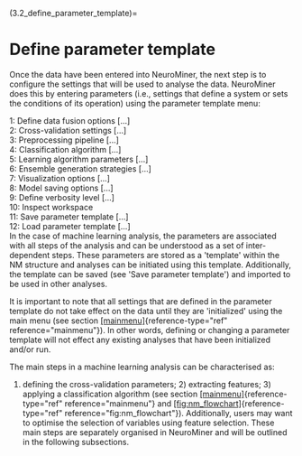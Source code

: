 (3.2_define_parameter_template)=
# Define parameter template

Once the data have been entered into NeuroMiner, the next step is to
configure the settings that will be used to analyse the data. NeuroMiner
does this by entering parameters (i.e., settings that define a system or
sets the conditions of its operation) using the parameter template menu:

1: Define data fusion options \[\...\]\
2: Cross-validation settings \[\...\]\
3: Preprocessing pipeline \[\...\]\
4: Classification algorithm \[\...\]\
5: Learning algorithm parameters \[\...\]\
6: Ensemble generation strategies \[\...\]\
7: Visualization options \[\...\]\
8: Model saving options \[\...\]\
9: Define verbosity level \[\...\]\
10: Inspect workspace\
11: Save parameter template \[\...\]\
12: Load parameter template \[\...\]\
In the case of machine learning analysis, the parameters are associated
with all steps of the analysis and can be understood as a set of
inter-dependent steps. These parameters are stored as a 'template'
within the NM structure and analyses can be initiated using this
template. Additionally, the template can be saved (see 'Save parameter
template') and imported to be used in other analyses.

It is important to note that all settings that are defined in the
parameter template do not take effect on the data until they are
'initialized' using the main menu (see section
[\[mainmenu\]](#mainmenu){reference-type="ref" reference="mainmenu"}).
In other words, defining or changing a parameter template will not
effect any existing analyses that have been initialized and/or run.

The main steps in a machine learning analysis can be characterised as:
1) defining the cross-validation parameters; 2) extracting features; 3)
applying a classification algorithm (see section
[\[mainmenu\]](#mainmenu){reference-type="ref" reference="mainmenu"} and
[\[fig:nm_flowchart\]](#fig:nm_flowchart){reference-type="ref"
reference="fig:nm_flowchart"}). Additionally, users may want to optimise
the selection of variables using feature selection. These main steps are
separately organised in NeuroMiner and will be outlined in the following
subsections.
